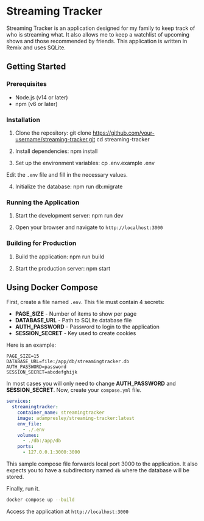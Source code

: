 # Streaming Tracker

Streaming Tracker is an application designed for my family to keep track of who is streaming what. It also allows me to keep a watchlist of upcoming shows and those recommended by friends. This application is written in Remix and uses SQLite.

## Getting Started

### Prerequisites

- Node.js (v14 or later)
- npm (v6 or later)

### Installation

1. Clone the repository:
   git clone https://github.com/your-username/streaming-tracker.git
   cd streaming-tracker

2. Install dependencies:
   npm install

3. Set up the environment variables:
   cp .env.example .env

Edit the `.env` file and fill in the necessary values.

4. Initialize the database:
   npm run db:migrate

### Running the Application

1. Start the development server:
   npm run dev

2. Open your browser and navigate to `http://localhost:3000`

### Building for Production

1. Build the application:
   npm run build

2. Start the production server:
   npm start

## Using Docker Compose

First, create a file named `.env`. This file must contain 4 secrets:

- **PAGE_SIZE** - Number of items to show per page
- **DATABASE_URL** - Path to SQLite database file
- **AUTH_PASSWORD** - Password to login to the application
- **SESSION_SECRET** - Key used to create cookies

Here is an example:

```
PAGE_SIZE=15
DATABASE_URL=file:/app/db/streamingtracker.db
AUTH_PASSWORD=password
SESSION_SECRET=abcdefghijk
```

In most cases you will only need to change **AUTH_PASSWORD** and **SESSION_SECRET**. Now, create your `compose.yml` file.

```yaml
services:
  streamingtracker:
    container_name: streamingtracker
    image: adampresley/streaming-tracker:latest
    env_file:
      - ./.env
    volumes:
      - ./db:/app/db
    ports:
      - 127.0.0.1:3000:3000
```

This sample compose file forwards local port 3000 to the application. It also expects you to have a subdirectory named `db` where the database will be stored.

Finally, run it.

```bash
docker compose up --build
```

Access the application at `http://localhost:3000`


